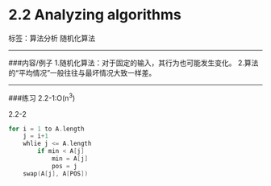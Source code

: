 ﻿# 2.2 Analyzing algorithms
标签：算法分析 随机化算法

---
###内容/例子
1.随机化算法：对于固定的输入，其行为也可能发生变化。
2.算法的“平均情况”一般往往与最坏情况大致一样差。

---
###练习
2.2-1:O(n<sup>3</sup>)

2.2-2
```c++
for i = 1 to A.length
    j = i+1
    whlie j <= A.length
        if min < A[j]
            min = A[j]
            pos = j
    swap(A[j], A[POS])        
```




